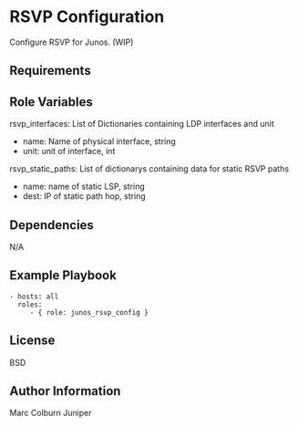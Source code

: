 RSVP Configuration
=========

Configure RSVP for Junos. (WIP)

Requirements
------------


Role Variables
--------------
rsvp_interfaces: List of Dictionaries containing LDP interfaces and unit
* name: Name of physical interface, string
* unit: unit of interface, int

rsvp_static_paths: List of dictionarys containing data for static RSVP paths
* name: name of static LSP, string
* dest: IP of static path hop, string

Dependencies
------------

N/A

Example Playbook
----------------

    - hosts: all
      roles:
         - { role: junos_rsvp_config }

License
-------

BSD

Author Information
------------------

Marc Colburn Juniper
